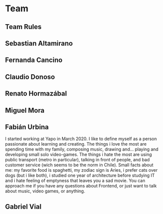 # Team

## Team Rules

## Sebastian Altamirano

## Fernanda Cancino

## Claudio Donoso

## Renato Hormazábal

## Miguel Mora

## Fabián Urbina

I started working at Yapo in March 2020. I like to define myself as a person passionate about learning and creating. The things i love the most are spending time with my family, composing music, drawing and... playing and developing small solo video-games. The things i hate the most are using public transport (metro in particular), talking in front of people, and bad customer service (wich seems to be the norm in Chile). Small facts about me: my favorite food is spaghetti, my zodiac sign is Aries, i prefer cats over dogs (but i like both), i studied one year of architecture before studying IT and i hate feeling of emptyness that leaves you a sad movie. You can approach me if you have any questions about Frontend, or just want to talk about music, video games, or anything.

## Gabriel Vial

